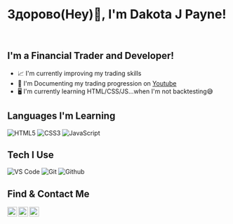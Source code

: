 # Здорово(Hey)👋, I'm Dakota J Payne!  
<br/>

## I'm a Financial Trader and Developer!
- 📈 I'm currently improving my trading skills
- 🎥 I'm Documenting my trading progression on [Youtube]
- 🖥️ I'm currently learning HTML/CSS/JS...when I'm not backtesting😅

## Languages I'm Learning
<!-- Add links to projects when completed %% -->
![HTML5](https://img.shields.io/badge/-HTML5-000000?style=for-the-badge&logo=HTML5)
![CSS3](https://img.shields.io/badge/-CSS3-000000?style=for-the-badge&logo=CSS3)
![JavaScript](https://img.shields.io/badge/-JavaScript-000000?style=for-the-badge&logo=javascript)

## Tech I Use
![VS Code](http://img.shields.io/badge/-VS%20Code-000000?style=for-the-badge&logo=Visual-studio-code&logoColor=blue)
![Git](http://img.shields.io/badge/-Git-000000?style=for-the-badge&logo=Git)
![Github](http://img.shields.io/badge/-Github-000000?style=for-the-badge&logo=Github&logoColor=green)

## Find & Contact Me
[<img align="left" alt="dakotajpayne | YouTube" width="22px" src="https://cdn.jsdelivr.net/npm/simple-icons@v3/icons/youtube.svg" />][YouTube]
[<img align="left" alt="dakotajpayne | Instagram" width="22px" src="https://cdn.jsdelivr.net/npm/simple-icons@v3/icons/instagram.svg" />][instagram]
[<img align="left" alt="dakotajpayne | Twitter" width="22px" src="https://cdn.jsdelivr.net/npm/simple-icons@v3/icons/twitter.svg" />][twitter]	 


[website]: https://dakotajpayne.com
		   [YouTube]: https://youtube.com/dakotajpayne
[linkedin]: https://linkedin.com/in/dakotajpayne
[instagram]: https://instagram.com/dakotajpayne
[blog]: https://medium.com/@dakotajpayne
[twitter]: https://twitter.com/dakotajpayne
